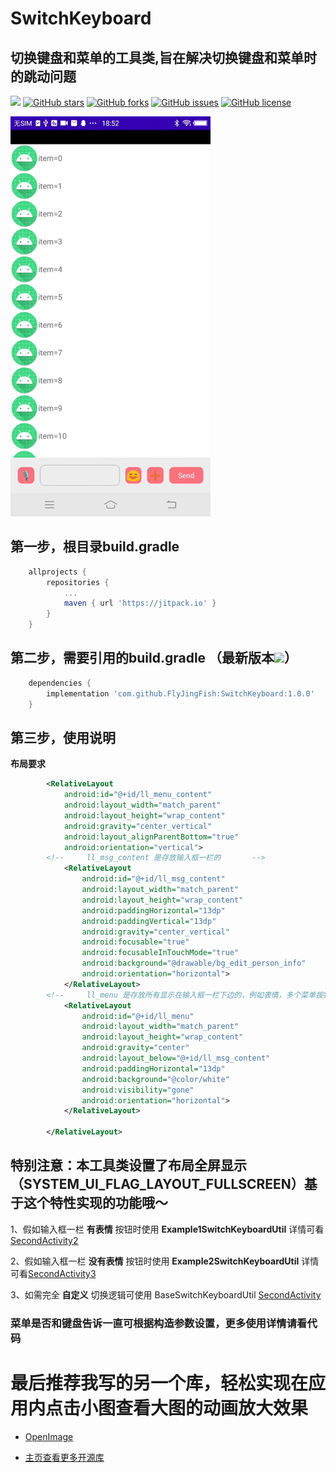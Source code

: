 # SwitchKeyboard
## 切换键盘和菜单的工具类,旨在解决切换键盘和菜单时的跳动问题

[![](https://jitpack.io/v/FlyJingFish/SwitchKeyboard.svg)](https://jitpack.io/#FlyJingFish/SwitchKeyboard)
[![GitHub stars](https://img.shields.io/github/stars/FlyJingFish/SwitchKeyboard.svg)](https://github.com/FlyJingFish/SwitchKeyboard/stargazers)
[![GitHub forks](https://img.shields.io/github/forks/FlyJingFish/SwitchKeyboard.svg)](https://github.com/FlyJingFish/SwitchKeyboard/network)
[![GitHub issues](https://img.shields.io/github/issues/FlyJingFish/SwitchKeyboard.svg)](https://github.com/FlyJingFish/SwitchKeyboard/issues)
[![GitHub license](https://img.shields.io/github/license/FlyJingFish/SwitchKeyboard.svg)](https://github.com/FlyJingFish/SwitchKeyboard/blob/master/LICENSE)


<img src="https://github.com/FlyJingFish/SwitchKeyboard/blob/master/screenshot/Screenrecording_20230213_185236.gif" width="320px" height="640px" alt="show" />


## 第一步，根目录build.gradle

```gradle
    allprojects {
        repositories {
            ...
            maven { url 'https://jitpack.io' }
        }
    }
```
## 第二步，需要引用的build.gradle （最新版本[![](https://jitpack.io/v/FlyJingFish/SwitchKeyboard.svg)](https://jitpack.io/#FlyJingFish/SwitchKeyboard)）

```gradle
    dependencies {
        implementation 'com.github.FlyJingFish:SwitchKeyboard:1.0.0'
    }
```
## 第三步，使用说明

**布局要求**

```xml
        <RelativeLayout
            android:id="@+id/ll_menu_content"
            android:layout_width="match_parent"
            android:layout_height="wrap_content"
            android:gravity="center_vertical"
            android:layout_alignParentBottom="true"
            android:orientation="vertical">
        <!--     ll_msg_content 是存放输入框一栏的       -->
            <RelativeLayout
                android:id="@+id/ll_msg_content"
                android:layout_width="match_parent"
                android:layout_height="wrap_content"
                android:paddingHorizontal="13dp"
                android:paddingVertical="13dp"
                android:gravity="center_vertical"
                android:focusable="true"
                android:focusableInTouchMode="true"
                android:background="@drawable/bg_edit_person_info"
                android:orientation="horizontal">
            </RelativeLayout>
        <!--     ll_menu 是存放所有显示在输入框一栏下边的，例如表情，多个菜单按钮，详情可看demo       -->
            <RelativeLayout
                android:id="@+id/ll_menu"
                android:layout_width="match_parent"
                android:layout_height="wrap_content"
                android:gravity="center"
                android:layout_below="@+id/ll_msg_content"
                android:paddingHorizontal="13dp"
                android:background="@color/white"
                android:visibility="gone"
                android:orientation="horizontal">
            </RelativeLayout>

        </RelativeLayout>
```

## 特别注意：本工具类设置了布局全屏显示（SYSTEM_UI_FLAG_LAYOUT_FULLSCREEN）基于这个特性实现的功能哦～

1、假如输入框一栏 **有表情** 按钮时使用 **Example1SwitchKeyboardUtil** 详情可看[SecondActivity2](https://github.com/FlyJingFish/SwitchKeyboard/blob/master/app/src/main/java/com/flyjingfish/switchkeyboard/SecondActivity2.java)

2、假如输入框一栏 **没有表情** 按钮时使用 **Example2SwitchKeyboardUtil** 详情可看[SecondActivity3](https://github.com/FlyJingFish/SwitchKeyboard/blob/master/app/src/main/java/com/flyjingfish/switchkeyboard/SecondActivity3.java)

3、如需完全 **自定义** 切换逻辑可使用 BaseSwitchKeyboardUtil [SecondActivity](https://github.com/FlyJingFish/SwitchKeyboard/blob/master/app/src/main/java/com/flyjingfish/switchkeyboard/SecondActivity.java)

### 菜单是否和键盘告诉一直可根据构造参数设置，更多使用详情请看代码

# 最后推荐我写的另一个库，轻松实现在应用内点击小图查看大图的动画放大效果

- [OpenImage](https://github.com/FlyJingFish/OpenImage) 

- [主页查看更多开源库](https://github.com/FlyJingFish)



